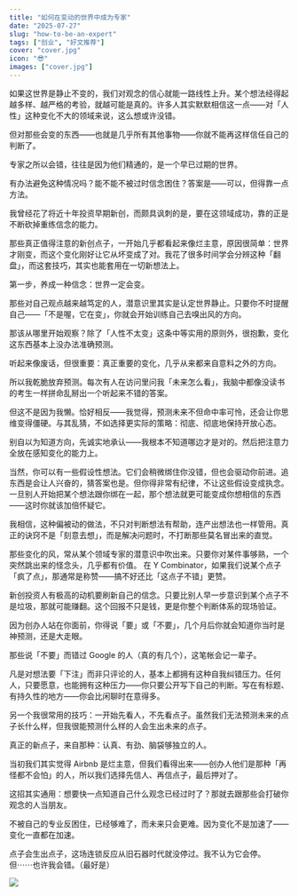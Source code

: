 ```yaml
---
title: "如何在变动的世界中成为专家"
date: "2025-07-27"
slug: "how-to-be-an-expert"
tags: ["创业", "好文推荐"]
cover: "cover.jpg"
icon: "😎"
images: ["cover.jpg"]
---
```

如果这世界是静止不变的，我们对观念的信心就能一路线性上升。某个想法经得起越多样、越严格的考验，就越可能是真的。许多人其实默默相信这一点——对「人性」这种变化不大的领域来说，这么想或许没错。



但对那些会变的东西——也就是几乎所有其他事物——你就不能再这样信任自己的判断了。



专家之所以会错，往往是因为他们精通的，是一个早已过期的世界。



有办法避免这种情况吗？能不能不被过时信念困住？答案是——可以，但得靠一点方法。



我曾经花了将近十年投资早期新创，而颇具讽刺的是，要在这领域成功，靠的正是不断砍掉重练信念的能力。



那些真正值得注意的新创点子，一开始几乎都看起来像烂主意，原因很简单：世界才刚变，而这个变化刚好让它从坏变成了对。我花了很多时间学会分辨这种「翻盘」，而这套技巧，其实也能套用在一切新想法上。



第一步，养成一种信念：世界一定会变。



那些对自己观点越来越笃定的人，潜意识里其实是认定世界静止。只要你不时提醒自己——「不是喔，它在变」，你就会开始训练自己去嗅出风的方向。



那该从哪里开始观察？除了「人性不太变」这条中等实用的原则外，很抱歉，变化这东西基本上没办法准确预测。



听起来像废话，但很重要：真正重要的变化，几乎从来都来自意料之外的方向。



所以我乾脆放弃预测。每次有人在访问里问我「未来怎么看」，我脑中都像没读书的考生一样拼命乱掰出一个听起来不错的答案。



但这不是因为我懒。恰好相反——我觉得，预测未来不但命中率可怜，还会让你思维变得僵硬。与其乱猜，不如选择更实际的策略：彻底、彻底地保持开放心态。



别自以为知道方向，先诚实地承认——我根本不知道哪边才是对的。然后把注意力全放在感知变化的能力上。



当然，你可以有一些假设性想法。它们会稍微绑住你没错，但也会驱动你前进。追东西是会让人兴奋的，猜答案也是。但你得非常有纪律，不让这些假设变成执念。
一旦别人开始把某个想法跟你绑在一起，那个想法就更可能变成你想相信的东西——这时你就该加倍怀疑它。



我相信，这种偏被动的做法，不只对判断想法有帮助，连产出想法也一样管用。真正的诀窍不是「刻意去想」，而是解决问题时，不打断那些莫名冒出来的直觉。



那些变化的风，常从某个领域专家的潜意识中吹出来。只要你对某件事够熟，一个突然跳出来的怪念头，几乎都有价值。
在 Y Combinator，如果我们说某个点子「疯了点」，那通常是称赞——搞不好还比「这点子不错」更赞。



新创投资人有极高的动机要刷新自己的信念。只要比别人早一步意识到某个点子不是垃圾，那就可能赚翻。这个回报不只是钱，更是你整个判断体系的现场验证。



因为创办人站在你面前，你得说「要」或「不要」，几个月后你就会知道你当时是神预测，还是大走眼。



那些说「不要」而错过 Google 的人（真的有几个），这笔帐会记一辈子。



凡是对想法要「下注」而非只评论的人，基本上都拥有这种自我纠错压力。任何人，只要愿意，也能拥有这种压力——你只要公开写下自己的判断。写在有标题、有持久性的地方——你会比闲聊时在意得多。



另一个我很常用的技巧：一开始先看人，不先看点子。虽然我们无法预测未来的点子长什么样，但我很能预测什么样的人会生出未来的点子。



真正的新点子，来自那种：认真、有劲、脑袋够独立的人。



当初我们其实觉得 Airbnb 是烂主意，但我们看得出来——创办人他们是那种「再怪都不会怕」的人，所以我们选择先信人、再信点子，最后押对了。



这招其实通用：想要快一点知道自己什么观念已经过时了？那就去跟那些会打破你观念的人当朋友。



不被自己的专业反困住，已经够难了，而未来只会更难。因为变化不是加速了——变化一直都在加速。



点子会生出点子，这场连锁反应从旧石器时代就没停过。我不认为它会停。
但⋯⋯也许我会错。（最好是）




![](https://prod-files-secure.s3.us-west-2.amazonaws.com/112d0858-5090-4d34-a606-b75eb8d65fd2/46476355-9cf3-4e99-9b7a-3531bc426380/1000202064.png?X-Amz-Algorithm=AWS4-HMAC-SHA256&X-Amz-Content-Sha256=UNSIGNED-PAYLOAD&X-Amz-Credential=ASIAZI2LB4663BJOP2VW%2F20250907%2Fus-west-2%2Fs3%2Faws4_request&X-Amz-Date=20250907T172729Z&X-Amz-Expires=3600&X-Amz-Security-Token=IQoJb3JpZ2luX2VjEDwaCXVzLXdlc3QtMiJGMEQCIFSMlZrmuKGV1M45YzaHyLSkoEapJ9evWBFqk1sn%2FUAXAiBA3dFfDJ96YhaOoe31MYzFqhb9Pv%2FrUadY1iIzCQOc5yqIBAil%2F%2F%2F%2F%2F%2F%2F%2F%2F%2F8BEAAaDDYzNzQyMzE4MzgwNSIMpn0TKEWRLZ9pm7%2FSKtwDlxnA0MkwLmC1peAOapaG7SmJuI73VLXKzo4CBrtyPaHVPkloIYvmJ%2FNLnrhPsQWUCzOmYUTjnJNN%2B9NP0mmrCazwV%2BOaCH2kCjKaFQJJQLsDdcJ0JtPFGUN7BHKeXGj%2BjD1o7rxNLY2R%2BGYoFbVM810Vng4yUKVI7W3fSdDgy%2B8PwOxeEKljJyQyHmHdjHgOAlC%2BHYFIIRVYuzVAum5NZKwWugcQw1Bm9HKOm7fpMnjrgpNWsRejsCBGdw02EUN8t4hf5AcRKOaRZNfu%2FAHrVysApYSxJOgRJwDK0NhicvMGjlH5CAHytdj0F%2FBs3FGfVYE67PvVaFwS5qtmON4jv454UDrZ2%2BC7E7KBCg%2FIXNV3qLpbrBwKMc%2BMkbx9iPvHySDIkcoi5tgUUDUGTsOMjnWeNp7SIOLl0SYdQjQ9nrILJvYkKskCUWRMjw5%2BNbeZaxmfC4J1qn1XpTrL0LsI7dDFXeTFZkZoNIla78lhLK5IqF4DbAOT9ePPTYzBXhckFUt9ho1rh5szvv05MsDEdEf9kcnOFAEMWLKyVHym5dn76GU5LQFnXDjVTyXfc6HtcrnWfMjvFVmNmXah5xAk%2B8JLMuipDRttnbebYJ2LY5eyas1gPv4aGUWfhB8w8Of1xQY6pgF32GTqkTyOBT3j9dRXIiy6ieocjbOTmlffBlU5O9ochKOBV9NN89BGvPp3W6cazjX2rhPcwMNv4zGHmFCpvHNMFjk9o11SAAr6H1unHOa8BZmukW860%2BiGsOq2YKdhBS2qSXxALKl02YnH9HS2KFWR97HPcHb1olkK0EGtE%2FbjRgoTaMHjadJNMZUJjUBw9dHbhpaQ2GXXkzMqeSAFWTAt3Lf6r2UW&X-Amz-Signature=d8529118af1f3a6e66fdf29c3525f671fadb9c53e5bc01eb8a15f7d02e26c8a6&X-Amz-SignedHeaders=host&x-amz-checksum-mode=ENABLED&x-id=GetObject)

